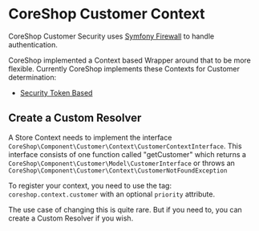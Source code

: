 # CoreShop Customer Context

CoreShop Customer Security uses [Symfony Firewall](https://symfony.com/doc/current/components/security/firewall.html) to handle authentication.

CoreShop implemented a Context based Wrapper around that to be more flexible. Currently CoreShop implements these Contexts for Customer determination:

 - [Security Token Based](https://github.com/coreshop/CoreShop/blob/master/src/CoreShop/Component/Customer/Context/RequestBased/TokenBasedRequestResolver.php)


## Create a Custom Resolver

A Store Context needs to implement the interface ```CoreShop\Component\Customer\Context\CustomerContextInterface```. This interface
consists of one function called "getCustomer" which returns a ```CoreShop\Component\Customer\Model\CustomerInterface``` or throws an ```CoreShop\Component\Customer\Context\CustomerNotFoundException```

To register your context, you need to use the tag: ```coreshop.context.customer``` with an optional ```priority``` attribute.

The use case of changing this is quite rare. But if you need to, you can create a Custom Resolver if you wish.